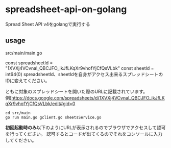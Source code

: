 # spreadsheet-api-on-golang
Spread Sheet API v4をgolangで実行する

## usage
src/main/main.go

const spreadsheetId = "1XVXj4VCvnaI_QBCJFO_ikJfLKqXr9vhofYjCfQsVLbk"
const sheetId = int64(0)
spreadsheetId、sheetIdを自身がアクセス出来るスプレッドシートのIDに変えてください。

ともに対象のスプレッドシートを開いた際のURLに記載されています。
例)https://docs.google.com/spreadsheets/d/1XVXj4VCvnaI_QBCJFO_ikJfLKqXr9vhofYjCfQsVLbk/edit#gid=0

```console
cd src/main
go run main.go gclient.go sheetsService.go 
```

**初回起動時のみ**以下のようにURLが表示されるのでブラウザでアクセスして認可を行ってください。
認可するとコードが出てくるのでそれをコンソールに入力してください。
```conosle
```



